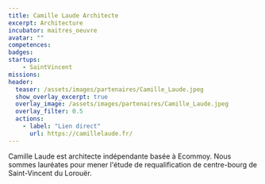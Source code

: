 ```yaml
---
title: Camille Laude Architecte
excerpt: Architecture
incubator: maitres_oeuvre
avatar: ""
competences:
badges:
startups:
    - SaintVincent
missions:
header:
  teaser: /assets/images/partenaires/Camille_Laude.jpeg
  show_overlay_excerpt: true
  overlay_image: /assets/images/partenaires/Camille_Laude.jpeg
  overlay_filter: 0.5
  actions:
    - label: "Lien direct"
      url: https://camillelaude.fr/
---
```


Camille Laude est architecte indépendante basée à Ecommoy. Nous sommes lauréates pour mener l'étude de requalification de centre-bourg de Saint-Vincent du Lorouër.
